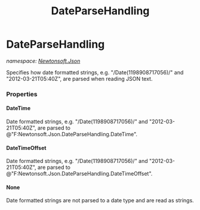 ﻿---
title: DateParseHandling
---

# DateParseHandling
_namespace: [Newtonsoft.Json](N-Newtonsoft.Json.html)_

Specifies how date formatted strings, e.g. "\/Date(1198908717056)\/" and "2012-03-21T05:40Z", are parsed when reading JSON text.




### Properties

#### DateTime
Date formatted strings, e.g. "\/Date(1198908717056)\/" and "2012-03-21T05:40Z", are parsed to @"F:Newtonsoft.Json.DateParseHandling.DateTime".
#### DateTimeOffset
Date formatted strings, e.g. "\/Date(1198908717056)\/" and "2012-03-21T05:40Z", are parsed to @"F:Newtonsoft.Json.DateParseHandling.DateTimeOffset".
#### None
Date formatted strings are not parsed to a date type and are read as strings.

